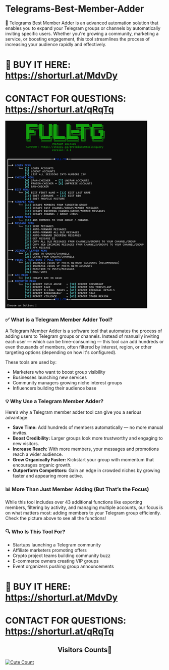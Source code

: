 # Telegrams-Best-Member-Adder
🚀 Telegrams Best Member Adder is an advanced automation solution that enables you to expand your Telegram groups or channels by automatically inviting specific users. Whether you're growing a community, marketing a service, or boosting engagement, this tool streamlines the process of increasing your audience rapidly and effectively.

# 📁 BUY IT HERE: https://shorturl.at/MdvDy
# CONTACT FOR QUESTIONS: https://shorturl.at/qRqTq

<img src='UI1.png' width='450'>

### ✅ What is a Telegram Member Adder Tool?

A Telegram Member Adder is a software tool that automates the process of adding users to Telegram groups or channels. Instead of manually inviting each user — which can be time-consuming — this tool can add hundreds or even thousands of members, often filtered by interest, region, or other targeting options (depending on how it's configured).

These tools are used by:
- Marketers who want to boost group visibility
- Businesses launching new services
- Community managers growing niche interest groups
- Influencers building their audience base

### 💡 Why Use a Telegram Member Adder?
Here’s why a Telegram member adder tool can give you a serious advantage:
- **Save Time:** Add hundreds of members automatically — no more manual invites.
- **Boost Credibility:** Larger groups look more trustworthy and engaging to new visitors.
- **Increase Reach:** With more members, your messages and promotions reach a wider audience.
- **Grow Organically Faster:** Kickstart your group with momentum that encourages organic growth.
- **Outperform Competitors:** Gain an edge in crowded niches by growing faster and appearing more active.

### 📊 More Than Just Member Adding (But That’s the Focus)

While this tool includes over 43 additional functions like exporting members, filtering by activity, and managing multiple accounts, our focus is on what matters most: adding members to your Telegram group efficiently. Check the picture above to see all the functions!

### 🔍 Who Is This Tool For?

- Startups launching a Telegram community
- Affiliate marketers promoting offers
- Crypto project teams building community buzz
- E-commerce owners creating VIP groups
- Event organizers pushing group announcements

# 📁 BUY IT HERE: https://shorturl.at/MdvDy
# CONTACT FOR QUESTIONS: https://shorturl.at/qRqTq

<h2 align="center">Visitors Counts👀</h2>
<a href="https://github.com/User-Adder/Telegram-Users-Adding-New"><img alt="Cute Count" src="https://count.getloli.com/get/@TadSnA?theme=rule34" /></a>
